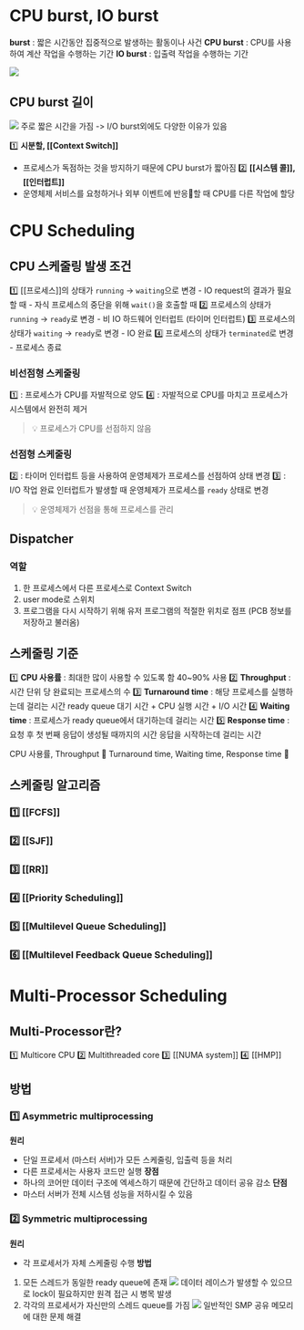 # CPU burst, IO burst
**burst** : 짧은 시간동안 집중적으로 발생하는 활동이나 사건
**CPU burst** : CPU를 사용하여 계산 작업을 수행하는 기간
**IO burst** : 입출력 작업을 수행하는 기간

![](https://i.imgur.com/JW8LAxH.png)

## CPU burst 길이
![](https://i.imgur.com/mFbbjcx.png)
주로 짧은 시간을 가짐 -> I/O burst외에도 다양한 이유가 있음

1️⃣ **시분할, [[Context Switch]]**
- 프로세스가 독점하는 것을 방지하기 때문에 CPU burst가 짧아짐
2️⃣ **[[시스템 콜]], [[인터럽트]]**
- 운영체제 서비스를 요청하거나 외부 이벤트에 반응할 때 CPU를 다른 작업에 할당

# CPU Scheduling
## CPU 스케줄링 발생 조건
1️⃣ [[프로세스]]의 상태가 `running` -> `waiting`으로 변경
	- IO request의 결과가 필요할 때
	- 자식 프로세스의 중단을 위해 `wait()`을 호출할 때
2️⃣ 프로세스의 상태가 `running` -> `ready`로 변경
	- 비 IO 하드웨어 인터럽트 (타이머 인터럽트)
3️⃣ 프로세스의 상태가 `waiting` -> `ready`로 변경
	- IO 완료
4️⃣ 프로세스의 상태가 `terminated`로 변경
	- 프로세스 종료

### 비선점형 스케줄링
1️⃣ : 프로세스가 CPU를 자발적으로 양도
4️⃣ : 자발적으로 CPU를 마치고 프로세스가 시스템에서 완전히 제거

> 💡 프로세스가 CPU를 선점하지 않음

### 선점형 스케줄링
2️⃣ : 타이머 인터럽트 등을 사용하여 운영체제가 프로세스를 선점하여 상태 변경
3️⃣ : I/O 작업 완료 인터럽트가 발생할 때 운영체제가 프로세스를 `ready` 상태로 변경

> 💡 운영체제가 선점을 통해 프로세스를 관리
## Dispatcher
### 역할
1. 한 프로세스에서 다른 프로세스로 Context Switch
2. user mode로 스위치
3. 프로그램을 다시 시작하기 위해 유저 프로그램의 적절한 위치로 점프 (PCB 정보를 저장하고 불러옴)

## 스케줄링 기준
1️⃣ **CPU 사용률**
: 최대한 많이 사용할 수 있도록 함
40~90% 사용
2️⃣ **Throughput**
: 시간 단위 당 완료되는 프로세스의 수
3️⃣ **Turnaround time**
: 해당 프로세스를 실행하는데 걸리는 시간
ready queue 대기 시간 + CPU 실행 시간 + I/O 시간
4️⃣ **Waiting time**
: 프로세스가 ready queue에서 대기하는데 걸리는 시간
5️⃣ **Response time**
: 요청 후 첫 번째 응답이 생성될 때까지의 시간
응답을 시작하는데 걸리는 시간

CPU 사용률, Throughput 🔺
Turnaround time, Waiting time, Response time 🔻

## 스케줄링 알고리즘
### 1️⃣ [[FCFS]]
### 2️⃣ [[SJF]]
### 3️⃣ [[RR]]
### 4️⃣ [[Priority Scheduling]]
### 5️⃣ [[Multilevel Queue Scheduling]]
### 6️⃣ [[Multilevel Feedback Queue Scheduling]]
# Multi-Processor Scheduling
## Multi-Processor란?
1️⃣ Multicore CPU
2️⃣ Multithreaded core
3️⃣ [[NUMA system]]
4️⃣ [[HMP]]
## 방법
### 1️⃣ Asymmetric multiprocessing
**원리**
- 단일 프로세서 (마스터 서버)가 모든 스케줄링, 입출력 등을 처리
- 다른 프로세서는 사용자 코드만 실행
**장점**
- 하나의 코어만 데이터 구조에 엑세스하기 때문에 간단하고 데이터 공유 감소
**단점**
- 마스터 서버가 전체 시스템 성능을 저하시킬 수 있음
### 2️⃣ Symmetric multiprocessing
**원리**
- 각 프로세서가 자체 스케줄링 수행
**방법**
1. 모든 스레드가 동일한 ready queue에 존재
	![](https://i.imgur.com/q64X7XY.png)
	데이터 레이스가 발생할 수 있으므로 lock이 필요하지만 원격 접근 시 병목 발생
2. 각각의  프로세서가 자신만의 스레드 queue를 가짐
	![](https://i.imgur.com/yXMc4dr.png)
	일반적인 SMP
	공유 메모리에 대한 문제 해결

